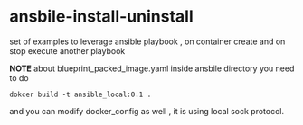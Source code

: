 # ansbile-install-uninstall

set of examples to leverage ansible playbook , on container create and on stop execute another playbook

**NOTE** about blueprint_packed_image.yaml inside ansbile directory you need to do

```shell
dokcer build -t ansible_local:0.1 .
```

and you can modify docker_config as well , it is using local sock protocol.